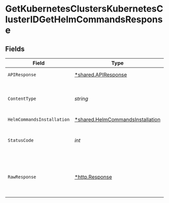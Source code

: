 # GetKubernetesClustersKubernetesClusterIDGetHelmCommandsResponse


## Fields

| Field                                                                                      | Type                                                                                       | Required                                                                                   | Description                                                                                |
| ------------------------------------------------------------------------------------------ | ------------------------------------------------------------------------------------------ | ------------------------------------------------------------------------------------------ | ------------------------------------------------------------------------------------------ |
| `APIResponse`                                                                              | [*shared.APIResponse](../../../pkg/models/shared/apiresponse.md)                           | :heavy_minus_sign:                                                                         | unknown error                                                                              |
| `ContentType`                                                                              | *string*                                                                                   | :heavy_check_mark:                                                                         | HTTP response content type for this operation                                              |
| `HelmCommandsInstallation`                                                                 | [*shared.HelmCommandsInstallation](../../../pkg/models/shared/helmcommandsinstallation.md) | :heavy_minus_sign:                                                                         | OK                                                                                         |
| `StatusCode`                                                                               | *int*                                                                                      | :heavy_check_mark:                                                                         | HTTP response status code for this operation                                               |
| `RawResponse`                                                                              | [*http.Response](https://pkg.go.dev/net/http#Response)                                     | :heavy_minus_sign:                                                                         | Raw HTTP response; suitable for custom response parsing                                    |